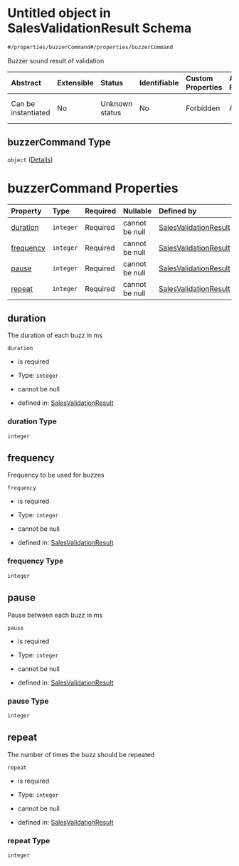 # Untitled object in SalesValidationResult Schema

```txt
#/properties/buzzerCommand#/properties/buzzerCommand
```

Buzzer sound result of validation

| Abstract            | Extensible | Status         | Identifiable | Custom Properties | Additional Properties | Access Restrictions | Defined In                                                                                                               |
| :------------------ | :--------- | :------------- | :----------- | :---------------- | :-------------------- | :------------------ | :----------------------------------------------------------------------------------------------------------------------- |
| Can be instantiated | No         | Unknown status | No           | Forbidden         | Allowed               | none                | [sales-validation-result.json*](../../schema/proprietary-extensions/sales-validation-result.json "open original schema") |

## buzzerCommand Type

`object` ([Details](sales-validation-result-properties-buzzercommand.md))

# buzzerCommand Properties

| Property                | Type      | Required | Nullable       | Defined by                                                                                                                                                                                         |
| :---------------------- | :-------- | :------- | :------------- | :------------------------------------------------------------------------------------------------------------------------------------------------------------------------------------------------- |
| [duration](#duration)   | `integer` | Required | cannot be null | [SalesValidationResult](sales-validation-result-properties-buzzercommand-properties-duration.md "#/properties/buzzerCommand/properties/duration#/properties/buzzerCommand/properties/duration")    |
| [frequency](#frequency) | `integer` | Required | cannot be null | [SalesValidationResult](sales-validation-result-properties-buzzercommand-properties-frequency.md "#/properties/buzzerCommand/properties/frequency#/properties/buzzerCommand/properties/frequency") |
| [pause](#pause)         | `integer` | Required | cannot be null | [SalesValidationResult](sales-validation-result-properties-buzzercommand-properties-pause.md "#/properties/buzzerCommand/properties/pause#/properties/buzzerCommand/properties/pause")             |
| [repeat](#repeat)       | `integer` | Required | cannot be null | [SalesValidationResult](sales-validation-result-properties-buzzercommand-properties-repeat.md "#/properties/buzzerCommand/properties/repeat#/properties/buzzerCommand/properties/repeat")          |

## duration

The duration of each buzz in ms

`duration`

*   is required

*   Type: `integer`

*   cannot be null

*   defined in: [SalesValidationResult](sales-validation-result-properties-buzzercommand-properties-duration.md "#/properties/buzzerCommand/properties/duration#/properties/buzzerCommand/properties/duration")

### duration Type

`integer`

## frequency

Frequency to be used for buzzes

`frequency`

*   is required

*   Type: `integer`

*   cannot be null

*   defined in: [SalesValidationResult](sales-validation-result-properties-buzzercommand-properties-frequency.md "#/properties/buzzerCommand/properties/frequency#/properties/buzzerCommand/properties/frequency")

### frequency Type

`integer`

## pause

Pause between each buzz in ms

`pause`

*   is required

*   Type: `integer`

*   cannot be null

*   defined in: [SalesValidationResult](sales-validation-result-properties-buzzercommand-properties-pause.md "#/properties/buzzerCommand/properties/pause#/properties/buzzerCommand/properties/pause")

### pause Type

`integer`

## repeat

The number of times the buzz should be repeated

`repeat`

*   is required

*   Type: `integer`

*   cannot be null

*   defined in: [SalesValidationResult](sales-validation-result-properties-buzzercommand-properties-repeat.md "#/properties/buzzerCommand/properties/repeat#/properties/buzzerCommand/properties/repeat")

### repeat Type

`integer`
